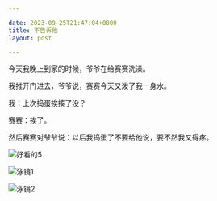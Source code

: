```yaml
---

date: 2023-09-25T21:47:04+0800
title: 不告诉他
layout: post

---
```


今天我晚上到家的时候，爷爷在给赛赛洗澡。

我推开门进去，爷爷说，赛赛今天又泼了我一身水。

我：上次捣蛋挨揍了没？

赛赛：挨了。

然后赛赛对爷爷说：以后我捣蛋了不要给他说，要不然我又得疼。

![好看的5](https://ohsaisai.oss-cn-shanghai.aliyuncs.com/2023/09/WechatIMG42.jpeg?x-oss-process=style/ohsaisaih)

![泳镜1](https://ohsaisai.oss-cn-shanghai.aliyuncs.com/2023/09/WechatIMG5805.jpeg?x-oss-process=style/ohsaisaih)

![泳镜2](https://ohsaisai.oss-cn-shanghai.aliyuncs.com/2023/09/WechatIMG5806.jpeg?x-oss-process=style/ohsaisaih)
